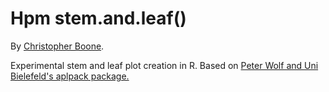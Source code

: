 # Hpm stem.and.leaf() #

By [Christopher Boone][1].

Experimental stem and leaf plot creation in R. Based on [Peter Wolf and Uni Bielefeld's aplpack package.][2]

[1]: http://hypsometry.com
[2]: http://cran.r-project.org/web/packages/aplpack/index.html
